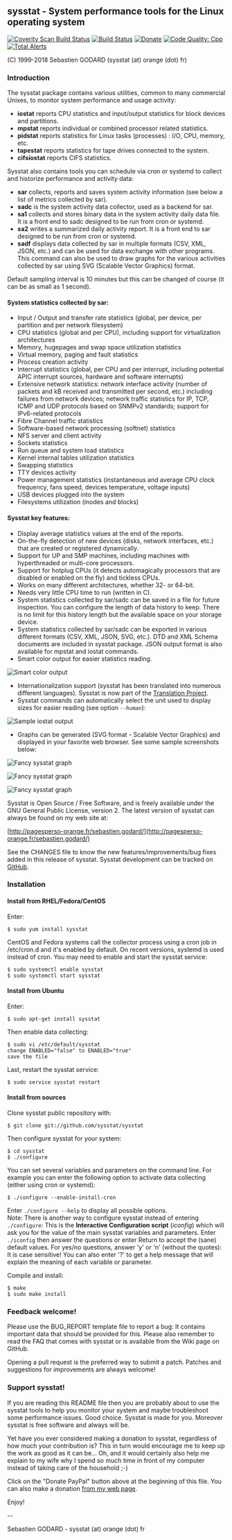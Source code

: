 ## sysstat - System performance tools for the Linux operating system
[![Coverity Scan Build Status](https://scan.coverity.com/projects/4040/badge.svg)](https://scan.coverity.com/projects/sysstat-sysstat)
[![Build Status](https://travis-ci.org/sysstat/sysstat.svg?branch=master)](https://travis-ci.org/sysstat/sysstat)
[![Donate](https://img.shields.io/badge/Donate-PayPal-blue.svg)](https://www.paypal.com/cgi-bin/webscr?cmd=_s-xclick&hosted_button_id=45U6F9R73ESFQ)
[![Code Quality: Cpp](https://img.shields.io/lgtm/grade/cpp/g/sysstat/sysstat.svg?logo=lgtm&logoWidth=18)](https://lgtm.com/projects/g/sysstat/sysstat/context:cpp)
[![Total Alerts](https://img.shields.io/lgtm/alerts/g/sysstat/sysstat.svg?logo=lgtm&logoWidth=18)](https://lgtm.com/projects/g/sysstat/sysstat/alerts)

(C) 1999-2018 Sebastien GODARD (sysstat (at) orange (dot) fr)

### Introduction

The sysstat package contains various utilities, common to many commercial Unixes, to monitor system performance and usage activity:

* **iostat** reports CPU statistics and input/output statistics for block devices and partitions.
* **mpstat** reports individual or combined processor related statistics.
* **pidstat** reports statistics for Linux tasks (processes) : I/O, CPU, memory, etc.
* **tapestat** reports statistics for tape drives connected to the system.
* **cifsiostat** reports CIFS statistics.

Sysstat also contains tools you can schedule via cron or systemd to collect and historize performance and activity data:

* **sar** collects, reports and saves system activity information (see below a list of metrics collected by sar).
* **sadc** is the system activity data collector, used as a backend for sar.
* **sa1** collects and stores binary data in the system activity daily data file. It is a front end to sadc designed to be run from cron or systemd.
* **sa2** writes a summarized daily activity report. It is a front end to sar designed to be run from cron or systemd.
* **sadf** displays data collected by sar in multiple formats (CSV, XML, JSON, etc.) and can be used for data exchange with other programs. This command can also be used to draw graphs for the various activities collected by sar using SVG (Scalable Vector Graphics) format.

Default sampling interval is 10 minutes but this can be changed of course (it can be as small as 1 second).

#### System statistics collected by sar:
- Input / Output and transfer rate statistics (global, per device, per partition and per network filesystem)
- CPU statistics (global and per CPU), including support for virtualization architectures
- Memory, hugepages and swap space utilization statistics
- Virtual memory, paging and fault statistics
- Process creation activity
- Interrupt statistics (global, per CPU and per interrupt, including potential APIC interrupt sources, hardware and software interrupts)
- Extensive network statistics: network interface activity (number of packets and kB received and transmitted per second, etc.) including failures from network devices; network traffic statistics for IP, TCP, ICMP and UDP protocols based on SNMPv2 standards; support for IPv6-related protocols
- Fibre Channel traffic statistics
- Software-based network processing (softnet) statistics
- NFS server and client activity
- Sockets statistics
- Run queue and system load statistics
- Kernel internal tables utilization statistics
- Swapping statistics
- TTY devices activity
- Power management statistics (instantaneous and average CPU clock frequency, fans speed, devices temperature, voltage inputs)
- USB devices plugged into the system
- Filesystems utilization (inodes and blocks)

#### Sysstat key features:
- Display average statistics values at the end of the reports.
- On-the-fly detection of new devices (disks, network interfaces, etc.) that are created or registered dynamically.
- Support for UP and SMP machines, including machines with hyperthreaded or multi-core processors.
- Support for hotplug CPUs (it detects automagically processors that are disabled or enabled on the fly) and tickless CPUs.
- Works on many different architectures, whether 32- or 64-bit.
- Needs very little CPU time to run (written in C).
- System statistics collected by sar/sadc can be saved in a file for future inspection. You can configure the length of data history to keep. There is no limit for this history length but the available space on your storage device.
- System statistics collected by sar/sadc can be exported in various different formats (CSV, XML, JSON, SVG, etc.). DTD and XML Schema documents are included in sysstat package. JSON output format is also available for mpstat and iostat commands.
- Smart color output for easier statistics reading.

![Smart color output](images/color_output.png)
- Internationalization support (sysstat has been translated into numerous different languages). Sysstat is now part of the [Translation Project](http://translationproject.org/).
- Sysstat commands can automatically select the unit used to display sizes for easier reading (see option `--human`):

![Sample iostat output](images/iostat.png)

- Graphs can be generated (SVG format - Scalable Vector Graphics) and displayed in your favorite web browser. See some sample screenshots below:

![Fancy sysstat graph](images/cpugraph.jpg)

![Fancy sysstat graph](images/tcgraph.png)

![Fancy sysstat graph](images/loadavg-svg.png)


Sysstat is Open Source / Free Software, and is freely available under the GNU General Public License, version 2.
The latest version of sysstat can always be found on my web site at:

[http://pagesperso-orange.fr/sebastien.godard/](http://pagesperso-orange.fr/sebastien.godard/)

See the CHANGES file to know the new features/improvements/bug fixes added
in this release of sysstat.
Sysstat development can be tracked on [GitHub](https://github.com/sysstat/sysstat).

### Installation

#### Install from RHEL/Fedora/CentOS

Enter:

```
$ sudo yum install sysstat
```

CentOS and Fedora systems call the collector process using a cron job in /etc/cron.d and it's enabled by default.
On recent versions, systemd is used instead of cron. You may need to enable and start the sysstat service:

```
$ sudo systemctl enable sysstat
$ sudo systemctl start sysstat
```

#### Install from Ubuntu

Enter:

```
$ sudo apt-get install sysstat
```

Then enable data collecting:

```
$ sudo vi /etc/default/sysstat
change ENABLED="false" to ENABLED="true"
save the file
```

Last, restart the sysstat service:

```
$ sudo service sysstat restart
```

#### Install from sources

Clone sysstat public repository with:

```
$ git clone git://github.com/sysstat/sysstat
```

Then configure sysstat for your system:

```
$ cd sysstat
$ ./configure
```

You can set several variables and parameters on the command line. For example you
can enter the following option to activate data collecting (either using cron or systemd):

```
$ ./configure --enable-install-cron
```

Enter `./configure --help` to display all possible options.  
Note: There is another way to configure sysstat instead of entering `./configure`:
This is the **Interactive Configuration script** (_iconfig_) which will ask you
for the value of the main sysstat variables and parameters.
Enter `./iconfig` then answer the questions or enter Return to accept
the (sane) default values. For yes/no questions, answer 'y' or 'n'
(without the quotes): It is case sensitive! You can also enter '?' to get
a help message that will explain the meaning of each variable or parameter.

Compile and install:

```
$ make
$ sudo make install
```

### Feedback welcome!

Please use the BUG_REPORT template file to report a bug: It contains important data
that should be provided for this.
Please also remember to read the FAQ that comes with sysstat or is available
from the Wiki page on GitHub.

Opening a pull request is the preferred way to submit a patch.
Patches and suggestions for improvements are always welcome!

### Support sysstat!

If you are reading this README file then you are probably about to use the sysstat tools
to help you monitor your system and maybe troubleshoot some performance issues. Good choice.
Sysstat is made for you. Moreover sysstat is free software and always will be.

Yet have you ever considered making a donation to sysstat, regardless of how much your
contribution is? This in turn would encourage me to keep up the work as good as it can be...
Oh, and it would certainly also help me explain to my wife why I spend so much time in front
of my computer instead of taking care of the household ;-)

Click on the "Donate PayPal" button above at the beginning of this file.
You can also make a donation [from my web page](http://pagesperso-orange.fr/sebastien.godard/).

Enjoy!

--

Sebastien GODARD - sysstat (at) orange (dot) fr

